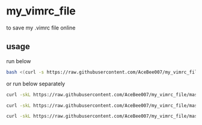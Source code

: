# my_vimrc_file
to save my .vimrc file online

## usage

run below

```bash
bash <(curl -s https://raw.githubusercontent.com/AceBee007/my_vimrc_file/master/setup.sh)
```

or run below separately

```bash
curl -skL https://raw.githubusercontent.com/AceBee007/my_vimrc_file/master/.tmux.conf > ~/.tmux.conf

curl -skL https://raw.githubusercontent.com/AceBee007/my_vimrc_file/master/.vimrc > ~/.vimrc

curl -skL https://raw.githubusercontent.com/AceBee007/my_vimrc_file/master/.bash_aliases > ~/.bash_aliases
```
